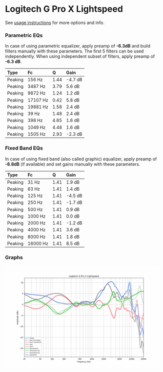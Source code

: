 # Logitech G Pro X Lightspeed
See [usage instructions](https://github.com/jaakkopasanen/AutoEq#usage) for more options and info.

### Parametric EQs
In case of using parametric equalizer, apply preamp of **-6.3dB** and build filters manually
with these parameters. The first 5 filters can be used independently.
When using independent subset of filters, apply preamp of **-6.3 dB**.

| Type    | Fc       |    Q | Gain    |
|:--------|:---------|:-----|:--------|
| Peaking | 156 Hz   | 1.44 | -4.7 dB |
| Peaking | 3487 Hz  | 3.79 | 5.6 dB  |
| Peaking | 9872 Hz  | 1.24 | 1.2 dB  |
| Peaking | 17107 Hz | 0.42 | 5.8 dB  |
| Peaking | 19881 Hz | 1.58 | 2.4 dB  |
| Peaking | 39 Hz    | 1.48 | 2.4 dB  |
| Peaking | 398 Hz   | 4.65 | 1.6 dB  |
| Peaking | 1049 Hz  | 4.48 | 1.6 dB  |
| Peaking | 1505 Hz  | 2.93 | -2.3 dB |

### Fixed Band EQs
In case of using fixed band (also called graphic) equalizer, apply preamp of **-8.8dB**
(if available) and set gains manually with these parameters.

| Type    | Fc       |    Q | Gain    |
|:--------|:---------|:-----|:--------|
| Peaking | 31 Hz    | 1.41 | 1.9 dB  |
| Peaking | 63 Hz    | 1.41 | 1.4 dB  |
| Peaking | 125 Hz   | 1.41 | -4.5 dB |
| Peaking | 250 Hz   | 1.41 | -1.7 dB |
| Peaking | 500 Hz   | 1.41 | 0.9 dB  |
| Peaking | 1000 Hz  | 1.41 | 0.0 dB  |
| Peaking | 2000 Hz  | 1.41 | -1.2 dB |
| Peaking | 4000 Hz  | 1.41 | 3.6 dB  |
| Peaking | 8000 Hz  | 1.41 | 1.8 dB  |
| Peaking | 16000 Hz | 1.41 | 8.5 dB  |

### Graphs
![](./Logitech%20G%20Pro%20X%20Lightspeed.png)